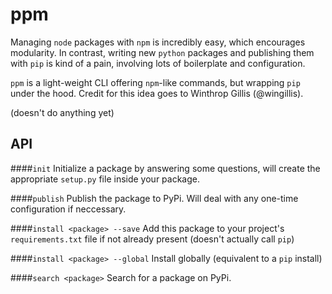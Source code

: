 # ppm

Managing `node` packages with `npm` is incredibly easy, which encourages modularity. In contrast, writing new `python` packages and publishing them with `pip` is kind of a pain, involving lots of boilerplate and configuration. 

`ppm` is a light-weight CLI offering `npm`-like commands, but wrapping `pip` under the hood. Credit for this idea goes to Winthrop Gillis (@wingillis).

(doesn't do anything yet)

## API

####`init`
Initialize a package by answering some questions, will create the appropriate `setup.py` file inside your package.

####`publish`
Publish the package to PyPi. Will deal with any one-time configuration if neccessary.

####`install <package> --save`
Add this package to your project's `requirements.txt` file if not already present (doesn't actually call `pip`)

####`install <package> --global`
Install globally (equivalent to a `pip` install)

####`search <package>`
Search for a package on PyPi.

